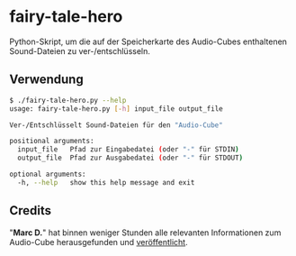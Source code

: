 # fairy-tale-hero

Python-Skript, um die auf der Speicherkarte des Audio-Cubes enthaltenen Sound-Dateien zu ver-/entschlüsseln.

## Verwendung

```sh
$ ./fairy-tale-hero.py --help
usage: fairy-tale-hero.py [-h] input_file output_file

Ver-/Entschlüsselt Sound-Dateien für den "Audio-Cube"

positional arguments:
  input_file   Pfad zur Eingabedatei (oder "-" für STDIN)
  output_file  Pfad zur Ausgabedatei (oder "-" für STDOUT)

optional arguments:
  -h, --help   show this help message and exit
```

## Credits

"**Marc D.**" hat binnen weniger Stunden alle relevanten Informationen zum Audio-Cube herausgefunden und [veröffentlicht](https://www.mikrocontroller.net/topic/503014).
